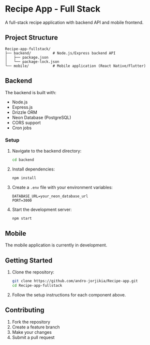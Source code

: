 # Recipe App - Full Stack

A full-stack recipe application with backend API and mobile frontend.

## Project Structure

```
Recipe-app-fullstack/
├── backend/          # Node.js/Express backend API
│   ├── package.json
│   └── package-lock.json
└── mobile/           # Mobile application (React Native/Flutter)
```

## Backend

The backend is built with:
- Node.js
- Express.js
- Drizzle ORM
- Neon Database (PostgreSQL)
- CORS support
- Cron jobs

### Setup

1. Navigate to the backend directory:
   ```bash
   cd backend
   ```

2. Install dependencies:
   ```bash
   npm install
   ```

3. Create a `.env` file with your environment variables:
   ```
   DATABASE_URL=your_neon_database_url
   PORT=3000
   ```

4. Start the development server:
   ```bash
   npm start
   ```

## Mobile

The mobile application is currently in development.

## Getting Started

1. Clone the repository:
   ```bash
   git clone https://github.com/andro-jorjikia/Recipe-app.git
   cd Recipe-app-fullstack
   ```

2. Follow the setup instructions for each component above.

## Contributing

1. Fork the repository
2. Create a feature branch
3. Make your changes
4. Submit a pull request


